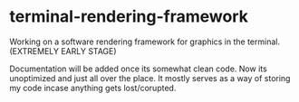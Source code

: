 # terminal-rendering-framework
Working on a software rendering framework for graphics in the terminal. (EXTREMELY EARLY STAGE)

Documentation will be added once its somewhat clean code. Now its unoptimized and just all over the place. It mostly serves as a way of storing my code incase anything gets lost/corupted.
